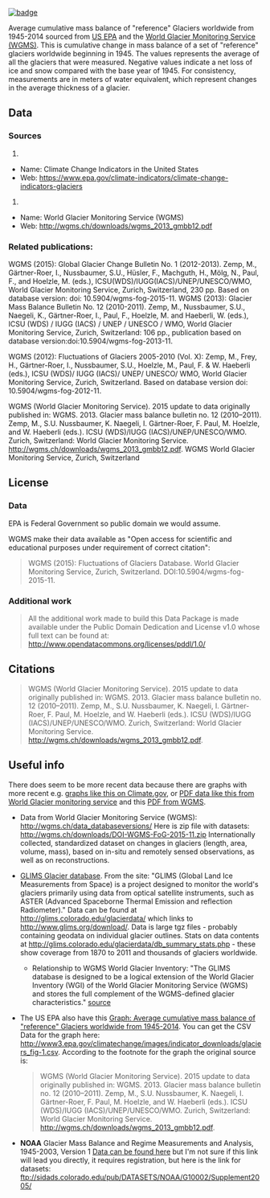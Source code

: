 <a href="https://datahub.io/core/glacier-mass-balance"><img src="https://badgen.net/badge/icon/View%20on%20datahub.io/orange?icon=https://datahub.io/datahub-cube-badge-icon.svg&label&scale=1.25)" alt="badge" /></a>

Average cumulative mass balance of "reference" Glaciers worldwide from 1945-2014 sourced from [US EPA][datahome] and the [World Glacier Monitoring Service (WGMS)][wgms].
This is cumulative change in mass balance of a set of "reference" glaciers worldwide beginning in 1945. The values represents the average of all the glaciers that were measured. Negative values indicate a net loss of ice and snow compared with the base year of 1945. For consistency, measurements are in meters of water equivalent, which represent changes in the average thickness of a glacier.

[datahome]: http://www3.epa.gov/climatechange/science/indicators/snow-ice/glaciers.html
[wgms]: http://wgms.ch/data_databaseversions/

## Data

### Sources

1. 
  * Name: Climate Change Indicators in the United States
  * Web: https://www.epa.gov/climate-indicators/climate-change-indicators-glaciers
1. 
  * Name: World Glacier Monitoring Service (WGMS)
  * Web: http://wgms.ch/downloads/wgms_2013_gmbb12.pdf

### Related publications:

WGMS (2015): Global Glacier Change Bulletin No. 1 (2012-2013). Zemp, M., Gärtner-Roer, I., Nussbaumer, S.U., Hüsler, F., Machguth, H., Mölg, N., Paul, F., and Hoelzle, M. (eds.), ICSU(WDS)/IUGG(IACS)/UNEP/UNESCO/WMO, World Glacier Monitoring Service, Zurich, Switzerland, 230 pp. Based on database version: doi: 10.5904/wgms-fog-2015-11.
WGMS (2013): Glacier Mass Balance Bulletin No. 12 (2010-2011). Zemp, M., Nussbaumer, S.U., Naegeli, K., Gärtner-Roer, I., Paul, F., Hoelzle, M. and Haeberli, W. (eds.), ICSU (WDS) / IUGG (IACS) / UNEP / UNESCO / WMO, World Glacier Monitoring Service, Zurich, Switzerland: 106 pp., publication based on database version:doi:10.5904/wgms-fog-2013-11.

WGMS (2012): Fluctuations of Glaciers 2005-2010 (Vol. X): Zemp, M., Frey, H., Gärtner-Roer, I., Nussbaumer, S.U., Hoelzle, M., Paul, F. & W. Haeberli (eds.), ICSU (WDS)/ IUGG (IACS)/ UNEP/ UNESCO/ WMO, World Glacier Monitoring Service, Zurich, Switzerland. Based on database version doi: 10.5904/wgms-fog-2012-11.

WGMS (World Glacier Monitoring Service). 2015 update to data originally published in: WGMS. 2013. Glacier mass balance bulletin no. 12 (2010–2011). Zemp, M., S.U. Nussbaumer, K. Naegeli, I. Gärtner-Roer, F. Paul, M. Hoelzle, and W. Haeberli (eds.). ICSU (WDS)/IUGG (IACS)/UNEP/UNESCO/WMO. Zurich, Switzerland: World Glacier Monitoring Service. http://wgms.ch/downloads/wgms_2013_gmbb12.pdf. WGMS World Glacier Monitoring Service, Zurich, Switzerland

## License

### Data

EPA is Federal Government so public domain we would assume.

WGMS make their data available as "Open access for scientific and educational purposes under requirement of correct citation":

> WGMS (2015): Fluctuations of Glaciers Database. World Glacier Monitoring Service, Zurich, Switzerland. DOI:10.5904/wgms-fog-2015-11.

### Additional work

> All the additional work made to build this Data Package is made available under the Public Domain Dedication and License v1.0 whose full text can be found at: http://www.opendatacommons.org/licenses/pddl/1.0/

## Citations

> WGMS (World Glacier Monitoring Service). 2015 update to data originally published in: WGMS. 2013. Glacier mass balance bulletin no. 12 (2010–2011). Zemp, M., S.U. Nussbaumer, K. Naegeli, I. Gärtner-Roer, F. Paul, M. Hoelzle, and W. Haeberli (eds.). ICSU (WDS)/IUGG (IACS)/UNEP/UNESCO/WMO. Zurich, Switzerland: World Glacier Monitoring Service. http://wgms.ch/downloads/wgms_2013_gmbb12.pdf.

## Useful info

There does seem to be more recent data because there are graphs with more recent e.g. [graphs like this on Climate.gov](https://www.climate.gov/news-features/understanding-climate/2012-state-climate-glaciers), or [PDF data like this from World Glacier monitoring service](http://wgms.ch/products_fog/) and this [PDF from WGMS](http://wgms.ch/downloads/wgms_2012_fogX.pdf). 

* Data from World Glacier Monitoring Service (WGMS): http://wgms.ch/data_databaseversions/
Here is zip file with datasets: http://wgms.ch/downloads/DOI-WGMS-FoG-2015-11.zip
Internationally collected, standardized dataset on changes in glaciers (length, area, volume, mass), based on in-situ and remotely sensed observations, as well as on reconstructions.
* [GLIMS Glacier database](http://www.glims.org). From the site: "GLIMS (Global Land Ice Measurements from Space) is a project designed to monitor the world's glaciers primarily using data from optical satellite instruments, such as ASTER (Advanced Spaceborne Thermal Emission and reflection Radiometer)." Data can be found at http://glims.colorado.edu/glacierdata/ which links to http://www.glims.org/download/. Data is large tgz files - probably containing geodata on individual glacier outlines. Stats on data contents at http://glims.colorado.edu/glacierdata/db_summary_stats.php - these show coverage from 1870 to 2011 and thousands of glaciers worldwide.
  * Relationship to WGMS World Glacier Inventory: "The GLIMS database is designed to be a logical extension of the World Glacier Inventory (WGI) of the World Glacier Monitoring Service (WGMS) and stores the full complement of the WGMS-defined glacier characteristics." [source](https://nsidc.org/glims/)
* The US EPA also have this [Graph: Average cumulative mass balance of "reference" Glaciers worldwide from 1945-2014](http://www3.epa.gov/climatechange/science/indicators/snow-ice/glaciers.html). You can get the CSV Data for the graph here: http://www3.epa.gov/climatechange/images/indicator_downloads/glaciers_fig-1.csv. According to the footnote for the graph the original source is:

   > WGMS (World Glacier Monitoring Service). 2015 update to data originally published in: WGMS. 2013. Glacier mass balance bulletin no. 12 (2010–2011). Zemp, M., S.U. Nussbaumer, K. Naegeli, I. Gärtner-Roer, F. Paul, M. Hoelzle, and W. Haeberli (eds.). ICSU (WDS)/IUGG (IACS)/UNEP/UNESCO/WMO. Zurich, Switzerland: World Glacier Monitoring Service. http://wgms.ch/downloads/wgms_2013_gmbb12.pdf.
* **NOAA** Glacier Mass Balance and Regime Measurements and Analysis, 1945-2003, Version 1
[Data can be found here](http://nsidc.org/data/g10002) but I'm not sure if this link will lead you directly, it requires registration, but here is the link for datasets: ftp://sidads.colorado.edu/pub/DATASETS/NOAA/G10002/Supplement2005/
